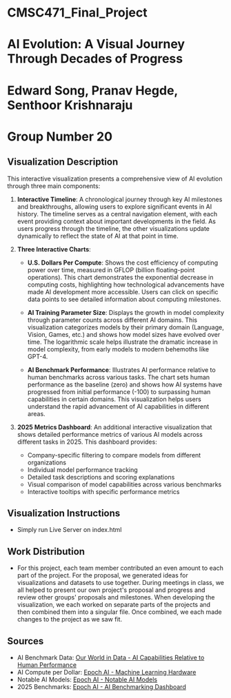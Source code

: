 # CMSC471_Final_Project

# AI Evolution: A Visual Journey Through Decades of Progress

# Edward Song, Pranav Hegde, Senthoor Krishnaraju
# Group Number 20

## Visualization Description

This interactive visualization presents a comprehensive view of AI evolution through three main components:

1. **Interactive Timeline**: A chronological journey through key AI milestones and breakthroughs, allowing users to explore significant events in AI history. The timeline serves as a central navigation element, with each event providing context about important developments in the field. As users progress through the timeline, the other visualizations update dynamically to reflect the state of AI at that point in time.

2. **Three Interactive Charts**:
   - **U.S. Dollars Per Compute**: Shows the cost efficiency of computing power over time, measured in GFLOP (billion floating-point operations). This chart demonstrates the exponential decrease in computing costs, highlighting how technological advancements have made AI development more accessible. Users can click on specific data points to see detailed information about computing milestones.
   
   - **AI Training Parameter Size**: Displays the growth in model complexity through parameter counts across different AI domains. This visualization categorizes models by their primary domain (Language, Vision, Games, etc.) and shows how model sizes have evolved over time. The logarithmic scale helps illustrate the dramatic increase in model complexity, from early models to modern behemoths like GPT-4.
   
   - **AI Benchmark Performance**: Illustrates AI performance relative to human benchmarks across various tasks. The chart sets human performance as the baseline (zero) and shows how AI systems have progressed from initial performance (-100) to surpassing human capabilities in certain domains. This visualization helps users understand the rapid advancement of AI capabilities in different areas.

3. **2025 Metrics Dashboard**: An additional interactive visualization that shows detailed performance metrics of various AI models across different tasks in 2025. This dashboard provides:
   - Company-specific filtering to compare models from different organizations
   - Individual model performance tracking
   - Detailed task descriptions and scoring explanations
   - Visual comparison of model capabilities across various benchmarks
   - Interactive tooltips with specific performance metrics

## Visualization Instructions

   - Simply run Live Server on index.html

## Work Distribution

   - For this project, each team member contributed an even amount to each part of the project. For the proposal, we generated ideas for visualizations and datasets to use together. During meetings in class, we all helped to present our own project's proposal and progress and review other groups' proposals and milestones. When developing the visualization, we each worked on separate parts of the projects and then combined them into a singular file. Once combined, we each made changes to the project as we saw fit.

## Sources

- AI Benchmark Data: [Our World in Data - AI Capabilities Relative to Human Performance](https://ourworldindata.org/grapher/test-scores-ai-capabilities-relative-human-performance)
- AI Compute per Dollar: [Epoch AI - Machine Learning Hardware](https://epoch.ai/data/machine-learning-hardware)
- Notable AI Models: [Epoch AI - Notable AI Models](https://epoch.ai/data/notable-ai-models)
- 2025 Benchmarks: [Epoch AI - AI Benchmarking Dashboard](https://epoch.ai/data/ai-benchmarking-dashboard)